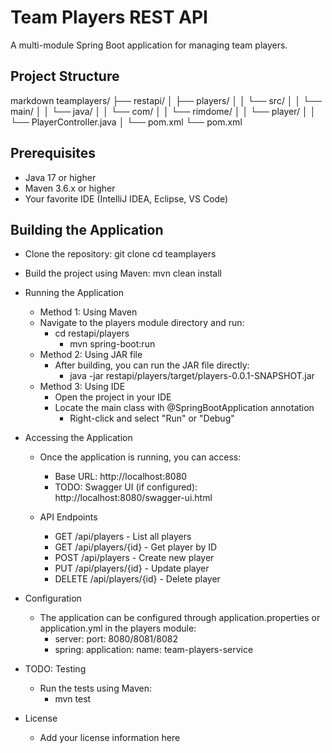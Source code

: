 # Team Players REST API

A multi-module Spring Boot application for managing team players.

## Project Structure




markdown
teamplayers/
├── restapi/
│ ├── players/
│ │ └── src/
│ │ └── main/
│ │ └── java/
│ │ └── com/
│ │ └── rimdome/
│ │ └── player/
│ │ └── PlayerController.java
│ └── pom.xml
└── pom.xml


## Prerequisites

- Java 17 or higher
- Maven 3.6.x or higher
- Your favorite IDE (IntelliJ IDEA, Eclipse, VS Code)

## Building the Application

- Clone the repository:
  git clone <repository-url>
  cd teamplayers

- Build the project using Maven:
  mvn clean install

- Running the Application
    - Method 1: Using Maven
    - Navigate to the players module directory and run:
        - cd restapi/players
            - mvn spring-boot:run
    - Method 2: Using JAR file
        - After building, you can run the JAR file directly:
            - java -jar restapi/players/target/players-0.0.1-SNAPSHOT.jar
    - Method 3: Using IDE
        - Open the project in your IDE
        - Locate the main class with @SpringBootApplication annotation
            - Right-click and select "Run" or "Debug"

- Accessing the Application
    - Once the application is running, you can access:
        - Base URL: http://localhost:8080
        - TODO: Swagger UI (if configured): http://localhost:8080/swagger-ui.html

    - API Endpoints
        - GET /api/players - List all players
        - GET /api/players/{id} - Get player by ID
        - POST /api/players - Create new player
        - PUT /api/players/{id} - Update player
        - DELETE /api/players/{id} - Delete player

- Configuration
    - The application can be configured through application.properties or application.yml in the players module:
        - server: port: 8080/8081/8082
        - spring:  application: name: team-players-service

- TODO: Testing
    - Run the tests using Maven:
        - mvn test

- License
    - Add your license information here
